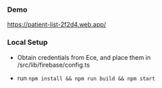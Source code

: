 ### Demo

https://patient-list-2f2d4.web.app/

### Local Setup

- Obtain credentials from Ece, and place them in /src/lib/firebase/config.ts

- run `npm install && npm run build && npm start`
